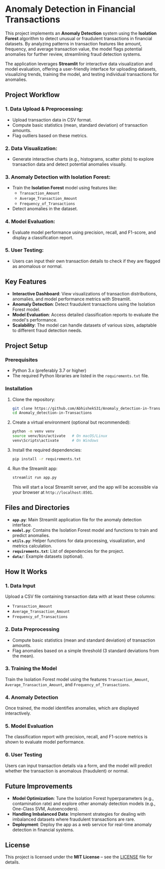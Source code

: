 # Anomaly Detection in Financial Transactions

This project implements an **Anomaly Detection** system using the **Isolation Forest** algorithm to detect unusual or fraudulent transactions in financial datasets. By analyzing patterns in transaction features like amount, frequency, and average transaction value, the model flags potential anomalies for further review, streamlining fraud detection systems.

The application leverages **Streamlit** for interactive data visualization and model evaluation, offering a user-friendly interface for uploading datasets, visualizing trends, training the model, and testing individual transactions for anomalies.

## Project Workflow

### 1. Data Upload & Preprocessing:
- Upload transaction data in CSV format.
- Compute basic statistics (mean, standard deviation) of transaction amounts.
- Flag outliers based on these metrics.

### 2. Data Visualization:
- Generate interactive charts (e.g., histograms, scatter plots) to explore transaction data and detect potential anomalies visually.

### 3. Anomaly Detection with Isolation Forest:
- Train the **Isolation Forest** model using features like:
  - `Transaction_Amount`
  - `Average_Transaction_Amount`
  - `Frequency_of_Transactions`
- Detect anomalies in the dataset.

### 4. Model Evaluation:
- Evaluate model performance using precision, recall, and F1-score, and display a classification report.

### 5. User Testing:
- Users can input their own transaction details to check if they are flagged as anomalous or normal.

## Key Features

- **Interactive Dashboard**: View visualizations of transaction distributions, anomalies, and model performance metrics with Streamlit.
- **Anomaly Detection**: Detect fraudulent transactions using the Isolation Forest model.
- **Model Evaluation**: Access detailed classification reports to evaluate the model's performance.
- **Scalability**: The model can handle datasets of various sizes, adaptable to different fraud detection needs.

## Project Setup

### Prerequisites

- Python 3.x (preferably 3.7 or higher)
- The required Python libraries are listed in the `requirements.txt` file.

### Installation

1. Clone the repository:
    ```bash
    git clone https://github.com/AbhishekS31/Anomaly_detection-in-Transactions.git
    cd Anomaly_detection-in-Transactions
    ```

2. Create a virtual environment (optional but recommended):
    ```bash
    python -m venv venv
    source venv/bin/activate   # On macOS/Linux
    venv\Scripts\activate      # On Windows
    ```

3. Install the required dependencies:
    ```bash
    pip install -r requirements.txt
    ```

4. Run the Streamlit app:
    ```bash
    streamlit run app.py
    ```

   This will start a local Streamlit server, and the app will be accessible via your browser at `http://localhost:8501`.

## Files and Directories

- **`app.py`**: Main Streamlit application file for the anomaly detection interface.
- **`model.py`**: Contains the Isolation Forest model and functions to train and predict anomalies.
- **`utils.py`**: Helper functions for data processing, visualization, and metrics calculation.
- **`requirements.txt`**: List of dependencies for the project.
- **`data/`**: Example datasets (optional).

## How It Works

### 1. Data Input
Upload a CSV file containing transaction data with at least these columns:
- `Transaction_Amount`
- `Average_Transaction_Amount`
- `Frequency_of_Transactions`

### 2. Data Preprocessing
- Compute basic statistics (mean and standard deviation) of transaction amounts.
- Flag anomalies based on a simple threshold (3 standard deviations from the mean).

### 3. Training the Model
Train the Isolation Forest model using the features `Transaction_Amount`, `Average_Transaction_Amount`, and `Frequency_of_Transactions`.

### 4. Anomaly Detection
Once trained, the model identifies anomalies, which are displayed interactively.

### 5. Model Evaluation
The classification report with precision, recall, and F1-score metrics is shown to evaluate model performance.

### 6. User Testing
Users can input transaction details via a form, and the model will predict whether the transaction is anomalous (fraudulent) or normal.

## Future Improvements

- **Model Optimization**: Tune the Isolation Forest hyperparameters (e.g., contamination rate) and explore other anomaly detection models (e.g., One-Class SVM, Autoencoders).
- **Handling Imbalanced Data**: Implement strategies for dealing with imbalanced datasets where fraudulent transactions are rare.
- **Deployment**: Deploy the app as a web service for real-time anomaly detection in financial systems.

## License

This project is licensed under the **MIT License** – see the [LICENSE](LICENSE) file for details.
